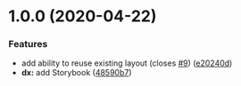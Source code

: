 # 1.0.0 (2020-04-22)


### Features

* add ability to reuse existing layout (closes [#9](https://github.com/dromru/react-photoswipe-gallery/issues/9)) ([e20240d](https://github.com/dromru/react-photoswipe-gallery/commit/e20240d5db89485eb80297a23044a15640a57453))
* **dx:** add Storybook ([48590b7](https://github.com/dromru/react-photoswipe-gallery/commit/48590b746e97977e2a6cce2091207cbdc8d3b7a1))




